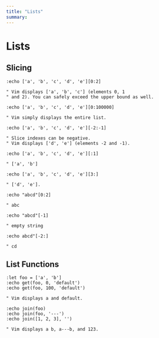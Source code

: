 ```yaml
---
title: "Lists"
summary:
---
```


Lists
===

Slicing
---

```vim
:echo ['a', 'b', 'c', 'd', 'e'][0:2]

" Vim displays ['a', 'b', 'c'] (elements 0, 1
" and 2). You can safely exceed the upper bound as well.
```

```vim
:echo ['a', 'b', 'c', 'd', 'e'][0:100000]

" Vim simply displays the entire list.
```

```vim
:echo ['a', 'b', 'c', 'd', 'e'][-2:-1]

" Slice indexes can be negative.
" Vim displays ['d', 'e'] (elements -2 and -1).
```

```vim
:echo ['a', 'b', 'c', 'd', 'e'][:1]

" ['a', 'b']
```

```vim
:echo ['a', 'b', 'c', 'd', 'e'][3:]

" ['d', 'e'].
```

```vim
:echo "abcd"[0:2]

" abc
```

```vim
:echo "abcd"[-1]

" empty string
```

```vim
:echo abcd"[-2:]

" cd
```

List Functions
---

```vim
:let foo = ['a', 'b']
:echo get(foo, 0, 'default')
:echo get(foo, 100, 'default')

" Vim displays a and default.
```

```vim
:echo join(foo)
:echo join(foo, '---')
:echo join([1, 2, 3], '')

" Vim displays a b, a---b, and 123.
```
